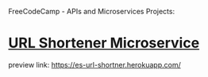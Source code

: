 FreeCodeCamp - APIs and Microservices Projects:

# [URL Shortener Microservice](https://www.freecodecamp.org/learn/apis-and-microservices/apis-and-microservices-projects/url-shortener-microservice)

preview link: https://es-url-shortner.herokuapp.com/
